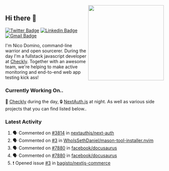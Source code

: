 <img align="right" src="https://user-images.githubusercontent.com/7415984/172472491-91b16eac-fa22-4ecf-92df-d687139fd1f9.gif" width="240" />

## Hi there 👋

[![Twitter Badge](https://img.shields.io/badge/-@ndom91-1ca0f1?style=flat-square&labelColor=1ca0f1&logo=twitter&logoColor=white&link=https://twitter.com/ndom91)](https://twitter.com/ndom91) [![Linkedin Badge](https://img.shields.io/badge/-ndom91-blue?style=flat-square&logo=Linkedin&logoColor=white&link=https://www.linkedin.com/in/ndom91/)](https://www.linkedin.com/in/ndom91/) [![Gmail Badge](https://img.shields.io/badge/-yo@ndo.dev-c14438?style=flat-square&logo=mail.ru&logoColor=white&link=mailto:yo@ndo.dev)](mailto:yo@ndo.dev)

I'm Nico Domino, command-line warrior and open sourcerer. During the day I'm a fullstack javascript developer at [Checkly](https://checklyhq.com). Together with an awesome team, we're helping to make active monitoring and end-to-end web app testing kick ass!

### Currently Working On..

🦝 [Checkly](https://checklyhq.com) during the day, 🔒 [NextAuth.js](https://github.com/nextauthjs/next-auth) at night. As well as various side projects that you can find listed below..

<!--START_SECTION_PROFILE_VIEWS:readme-info-->
<!--END_SECTION_PROFILE_VIEWS:readme-info-->

<!--START_SECTION_DAILY_COMMIT:readme-info-->
<!--END_SECTION_DAILY_COMMIT:readme-info-->

<!--START_SECTION_WEEKLY_COMMIT:readme-info-->
<!--END_SECTION_WEEKLY_COMMIT:readme-info-->

### Latest Activity

<!--START_SECTION:activity-->
1. 🗣 Commented on [#3814](https://github.com/nextauthjs/next-auth/issues/3814) in [nextauthjs/next-auth](https://github.com/nextauthjs/next-auth)
2. 🗣 Commented on [#3](https://github.com/WhoIsSethDaniel/mason-tool-installer.nvim/issues/3) in [WhoIsSethDaniel/mason-tool-installer.nvim](https://github.com/WhoIsSethDaniel/mason-tool-installer.nvim)
3. 🗣 Commented on [#7880](https://github.com/facebook/docusaurus/issues/7880) in [facebook/docusaurus](https://github.com/facebook/docusaurus)
4. 🗣 Commented on [#7880](https://github.com/facebook/docusaurus/issues/7880) in [facebook/docusaurus](https://github.com/facebook/docusaurus)
5. ❗️ Opened issue [#3](https://github.com/bagisto/nextjs-commerce/issues/3) in [bagisto/nextjs-commerce](https://github.com/bagisto/nextjs-commerce)
<!--END_SECTION:activity-->
